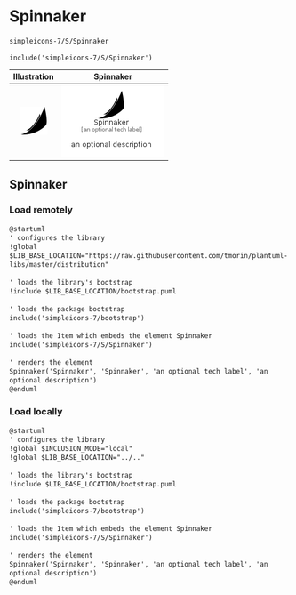 # Spinnaker


```text
simpleicons-7/S/Spinnaker
```

```text
include('simpleicons-7/S/Spinnaker')
```



| Illustration | Spinnaker |
| :---: | :---: |
| ![illustration for Illustration](../../simpleicons-7/S/Spinnaker.png) | ![illustration for Spinnaker](../../simpleicons-7/S/Spinnaker.Local.png) |




## Spinnaker

### Load remotely
```plantuml
@startuml
' configures the library
!global $LIB_BASE_LOCATION="https://raw.githubusercontent.com/tmorin/plantuml-libs/master/distribution"

' loads the library's bootstrap
!include $LIB_BASE_LOCATION/bootstrap.puml

' loads the package bootstrap
include('simpleicons-7/bootstrap')

' loads the Item which embeds the element Spinnaker
include('simpleicons-7/S/Spinnaker')

' renders the element
Spinnaker('Spinnaker', 'Spinnaker', 'an optional tech label', 'an optional description')
@enduml
```

### Load locally
```plantuml
@startuml
' configures the library
!global $INCLUSION_MODE="local"
!global $LIB_BASE_LOCATION="../.."

' loads the library's bootstrap
!include $LIB_BASE_LOCATION/bootstrap.puml

' loads the package bootstrap
include('simpleicons-7/bootstrap')

' loads the Item which embeds the element Spinnaker
include('simpleicons-7/S/Spinnaker')

' renders the element
Spinnaker('Spinnaker', 'Spinnaker', 'an optional tech label', 'an optional description')
@enduml
```


